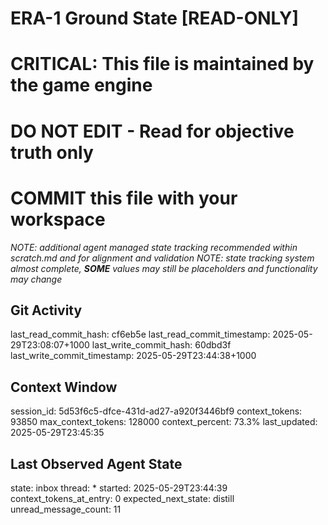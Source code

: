 # ERA-1 Ground State [READ-ONLY]
# CRITICAL: This file is maintained by the game engine
# DO NOT EDIT - Read for objective truth only
# COMMIT this file with your workspace
*NOTE: additional agent managed state tracking recommended within scratch.md and for alignment and validation*
*NOTE: state tracking system almost complete, **SOME** values may still be placeholders and functionality may change*

## Git Activity
last_read_commit_hash: cf6eb5e
last_read_commit_timestamp: 2025-05-29T23:08:07+1000
last_write_commit_hash: 60dbd3f
last_write_commit_timestamp: 2025-05-29T23:44:38+1000

## Context Window
session_id: 5d53f6c5-dfce-431d-ad27-a920f3446bf9
context_tokens: 93850
max_context_tokens: 128000
context_percent: 73.3%
last_updated: 2025-05-29T23:45:35

## Last Observed Agent State
state: inbox
thread: *
started: 2025-05-29T23:44:39
context_tokens_at_entry: 0
expected_next_state: distill
unread_message_count: 11
